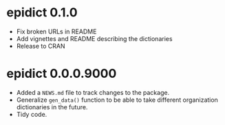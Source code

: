 # epidict 0.1.0

* Fix broken URLs in README
* Add vignettes and README describing the dictionaries
* Release to CRAN

# epidict 0.0.0.9000

* Added a `NEWS.md` file to track changes to the package.
* Generalize `gen_data()` function to be able to take different organization
  dictionaries in the future.
* Tidy code. 
